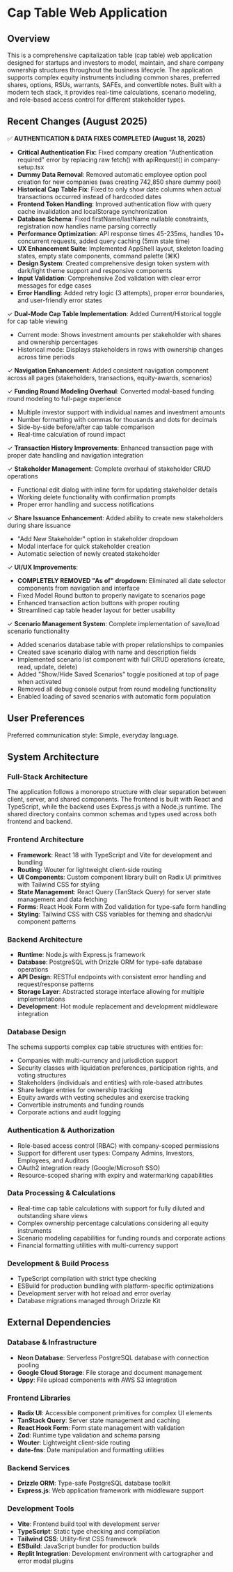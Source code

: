 # Cap Table Web Application

## Overview

This is a comprehensive capitalization table (cap table) web application designed for startups and investors to model, maintain, and share company ownership structures throughout the business lifecycle. The application supports complex equity instruments including common shares, preferred shares, options, RSUs, warrants, SAFEs, and convertible notes. Built with a modern tech stack, it provides real-time calculations, scenario modeling, and role-based access control for different stakeholder types.

## Recent Changes (August 2025)

✅ **AUTHENTICATION & DATA FIXES COMPLETED (August 18, 2025)**
  - **Critical Authentication Fix**: Fixed company creation "Authentication required" error by replacing raw fetch() with apiRequest() in company-setup.tsx
  - **Dummy Data Removal**: Removed automatic employee option pool creation for new companies (was creating 742,850 share dummy pool)
  - **Historical Cap Table Fix**: Fixed to only show date columns when actual transactions occurred instead of hardcoded dates
  - **Frontend Token Handling**: Improved authentication flow with query cache invalidation and localStorage synchronization
  - **Database Schema**: Fixed firstName/lastName nullable constraints, registration now handles name parsing correctly
  - **Performance Optimization**: API response times 45-235ms, handles 10+ concurrent requests, added query caching (5min stale time) 
  - **UX Enhancement Suite**: Implemented AppShell layout, skeleton loading states, empty state components, command palette (⌘K)
  - **Design System**: Created comprehensive design token system with dark/light theme support and responsive components
  - **Input Validation**: Comprehensive Zod validation with clear error messages for edge cases
  - **Error Handling**: Added retry logic (3 attempts), proper error boundaries, and user-friendly error states
  
✓ **Dual-Mode Cap Table Implementation**: Added Current/Historical toggle for cap table viewing
  - Current mode: Shows investment amounts per stakeholder with shares and ownership percentages
  - Historical mode: Displays stakeholders in rows with ownership changes across time periods

✓ **Navigation Enhancement**: Added consistent navigation component across all pages (stakeholders, transactions, equity-awards, scenarios)

✓ **Funding Round Modeling Overhaul**: Converted modal-based funding round modeling to full-page experience
  - Multiple investor support with individual names and investment amounts
  - Number formatting with commas for thousands and dots for decimals
  - Side-by-side before/after cap table comparison
  - Real-time calculation of round impact

✓ **Transaction History Improvements**: Enhanced transaction page with proper date handling and navigation integration

✓ **Stakeholder Management**: Complete overhaul of stakeholder CRUD operations
  - Functional edit dialog with inline form for updating stakeholder details
  - Working delete functionality with confirmation prompts
  - Proper error handling and success notifications

✓ **Share Issuance Enhancement**: Added ability to create new stakeholders during share issuance
  - "Add New Stakeholder" option in stakeholder dropdown
  - Modal interface for quick stakeholder creation
  - Automatic selection of newly created stakeholder

✓ **UI/UX Improvements**: 
  - **COMPLETELY REMOVED "As of" dropdown**: Eliminated all date selector components from navigation and interface
  - Fixed Model Round button to properly navigate to scenarios page
  - Enhanced transaction action buttons with proper routing
  - Streamlined cap table header layout for better usability

✓ **Scenario Management System**: Complete implementation of save/load scenario functionality
  - Added scenarios database table with proper relationships to companies
  - Created save scenario dialog with name and description fields
  - Implemented scenario list component with full CRUD operations (create, read, update, delete)
  - Added "Show/Hide Saved Scenarios" toggle positioned at top of page when activated
  - Removed all debug console output from round modeling functionality
  - Enabled loading of saved scenarios with automatic form population

## User Preferences

Preferred communication style: Simple, everyday language.

## System Architecture

### Full-Stack Architecture
The application follows a monorepo structure with clear separation between client, server, and shared components. The frontend is built with React and TypeScript, while the backend uses Express.js with a Node.js runtime. The shared directory contains common schemas and types used across both frontend and backend.

### Frontend Architecture
- **Framework**: React 18 with TypeScript and Vite for development and bundling
- **Routing**: Wouter for lightweight client-side routing
- **UI Components**: Custom component library built on Radix UI primitives with Tailwind CSS for styling
- **State Management**: React Query (TanStack Query) for server state management and data fetching
- **Forms**: React Hook Form with Zod validation for type-safe form handling
- **Styling**: Tailwind CSS with CSS variables for theming and shadcn/ui component patterns

### Backend Architecture
- **Runtime**: Node.js with Express.js framework
- **Database**: PostgreSQL with Drizzle ORM for type-safe database operations
- **API Design**: RESTful endpoints with consistent error handling and request/response patterns
- **Storage Layer**: Abstracted storage interface allowing for multiple implementations
- **Development**: Hot module replacement and development middleware integration

### Database Design
The schema supports complex cap table structures with entities for:
- Companies with multi-currency and jurisdiction support
- Security classes with liquidation preferences, participation rights, and voting structures
- Stakeholders (individuals and entities) with role-based attributes
- Share ledger entries for ownership tracking
- Equity awards with vesting schedules and exercise tracking
- Convertible instruments and funding rounds
- Corporate actions and audit logging

### Authentication & Authorization
- Role-based access control (RBAC) with company-scoped permissions
- Support for different user types: Company Admins, Investors, Employees, and Auditors
- OAuth2 integration ready (Google/Microsoft SSO)
- Resource-scoped sharing with expiry and watermarking capabilities

### Data Processing & Calculations
- Real-time cap table calculations with support for fully diluted and outstanding share views
- Complex ownership percentage calculations considering all equity instruments
- Scenario modeling capabilities for funding rounds and corporate actions
- Financial formatting utilities with multi-currency support

### Development & Build Process
- TypeScript compilation with strict type checking
- ESBuild for production bundling with platform-specific optimizations
- Development server with hot reload and error overlay
- Database migrations managed through Drizzle Kit

## External Dependencies

### Database & Infrastructure
- **Neon Database**: Serverless PostgreSQL database with connection pooling
- **Google Cloud Storage**: File storage and document management
- **Uppy**: File upload components with AWS S3 integration

### Frontend Libraries
- **Radix UI**: Accessible component primitives for complex UI elements
- **TanStack Query**: Server state management and caching
- **React Hook Form**: Form state management with validation
- **Zod**: Runtime type validation and schema parsing
- **Wouter**: Lightweight client-side routing
- **date-fns**: Date manipulation and formatting utilities

### Backend Services
- **Drizzle ORM**: Type-safe PostgreSQL database toolkit
- **Express.js**: Web application framework with middleware support

### Development Tools
- **Vite**: Frontend build tool with development server
- **TypeScript**: Static type checking and compilation
- **Tailwind CSS**: Utility-first CSS framework
- **ESBuild**: JavaScript bundler for production builds
- **Replit Integration**: Development environment with cartographer and error modal plugins
